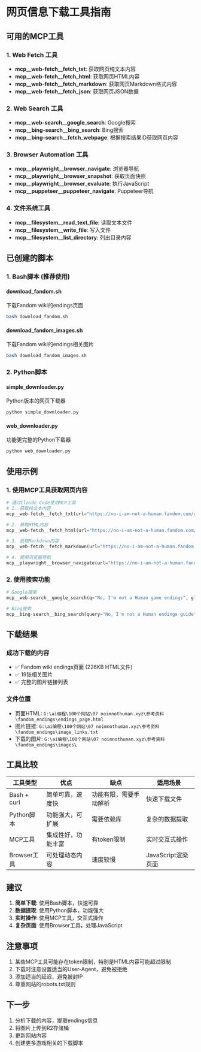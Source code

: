 # 网页信息下载工具指南

## 可用的MCP工具

### 1. Web Fetch 工具
- **mcp__web-fetch__fetch_txt**: 获取网页纯文本内容
- **mcp__web-fetch__fetch_html**: 获取网页HTML内容
- **mcp__web-fetch__fetch_markdown**: 获取网页Markdown格式内容
- **mcp__web-fetch__fetch_json**: 获取网页JSON数据

### 2. Web Search 工具
- **mcp__web-search__google_search**: Google搜索
- **mcp__bing-search__bing_search**: Bing搜索
- **mcp__bing-search__fetch_webpage**: 根据搜索结果ID获取网页内容

### 3. Browser Automation 工具
- **mcp__playwright__browser_navigate**: 浏览器导航
- **mcp__playwright__browser_snapshot**: 获取页面快照
- **mcp__playwright__browser_evaluate**: 执行JavaScript
- **mcp__puppeteer__puppeteer_navigate**: Puppeteer导航

### 4. 文件系统工具
- **mcp__filesystem__read_text_file**: 读取文本文件
- **mcp__filesystem__write_file**: 写入文件
- **mcp__filesystem__list_directory**: 列出目录内容

## 已创建的脚本

### 1. Bash脚本 (推荐使用)

#### download_fandom.sh
下载Fandom wiki的endings页面
```bash
bash download_fandom.sh
```

#### download_fandom_images.sh
下载Fandom wiki的endings相关图片
```bash
bash download_fandom_images.sh
```

### 2. Python脚本

#### simple_downloader.py
Python版本的网页下载器
```bash
python simple_downloader.py
```

#### web_downloader.py
功能更完整的Python下载器
```bash
python web_downloader.py
```

## 使用示例

### 1. 使用MCP工具获取网页内容
```python
# 通过Claude Code使用MCP工具
# 1. 获取纯文本内容
mcp__web-fetch__fetch_txt(url="https://no-i-am-not-a-human.fandom.com/wiki/Endings")

# 2. 获取HTML内容
mcp__web-fetch__fetch_html(url="https://no-i-am-not-a-human.fandom.com/wiki/Endings")

# 3. 获取Markdown内容
mcp__web-fetch__fetch_markdown(url="https://no-i-am-not-a-human.fandom.com/wiki/Endings")

# 4. 使用浏览器导航
mcp__playwright__browser_navigate(url="https://no-i-am-not-a-human.fandom.com/wiki/Endings")
```

### 2. 使用搜索功能
```python
# Google搜索
mcp__web-search__google_search(q="No, I'm not a Human game endings", gl="us", hl="en")

# Bing搜索
mcp__bing-search__bing_search(query="No, I'm not a Human endings guide")
```

## 下载结果

### 成功下载的内容
- ✅ Fandom wiki endings页面 (226KB HTML文件)
- ✅ 19张相关图片
- ✅ 完整的图片链接列表

### 文件位置
- 页面HTML: `G:\ai编程\100个网站\07 noimnothuman.xyz\参考资料\fandom_endings\endings_page.html`
- 图片链接: `G:\ai编程\100个网站\07 noimnothuman.xyz\参考资料\fandom_endings\image_links.txt`
- 下载的图片: `G:\ai编程\100个网站\07 noimnothuman.xyz\参考资料\fandom_endings\images\`

## 工具比较

| 工具类型 | 优点 | 缺点 | 适用场景 |
|---------|------|------|----------|
| Bash + curl | 简单可靠，速度快 | 功能有限，需要手动解析 | 快速下载文件 |
| Python脚本 | 功能强大，可扩展 | 需要依赖库 | 复杂的数据提取 |
| MCP工具 | 集成性好，功能丰富 | 有token限制 | 实时交互式操作 |
| Browser工具 | 可处理动态内容 | 速度较慢 | JavaScript渲染页面 |

## 建议

1. **简单下载**: 使用Bash脚本，快速可靠
2. **数据提取**: 使用Python脚本，功能强大
3. **实时操作**: 使用MCP工具，交互式操作
4. **复杂页面**: 使用Browser工具，处理JavaScript

## 注意事项

1. 某些MCP工具可能存在token限制，特别是HTML内容可能超过限制
2. 下载时注意设置适当的User-Agent，避免被拒绝
3. 添加适当的延迟，避免被封IP
4. 尊重网站的robots.txt规则

## 下一步

1. 分析下载的内容，提取endings信息
2. 将图片上传到R2存储桶
3. 更新网站内容
4. 创建更多游戏相关的下载脚本